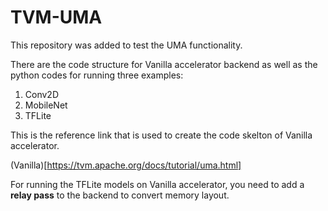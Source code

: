 # TVM-UMA
This repository was added to test the UMA functionality. 

There are the code structure for Vanilla accelerator backend as well as the python codes for running three examples:
1. Conv2D 
2. MobileNet
3. TFLite

This is the reference link that is used to create the code skelton of Vanilla accelerator. 

(Vanilla)[https://tvm.apache.org/docs/tutorial/uma.html]

For running the TFLite models on Vanilla accelerator, you need to add a **relay pass** to the backend to convert memory layout. 
